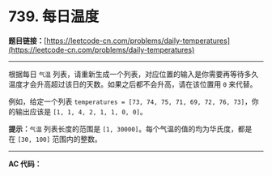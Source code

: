 # 739. 每日温度

**题目链接：**[https://leetcode-cn.com/problems/daily-temperatures](https://leetcode-cn.com/problems/daily-temperatures)

---

<div class="content__1Y2H">
 <div class="notranslate">
  <p>根据每日 <code>气温</code> 列表，请重新生成一个列表，对应位置的输入是你需要再等待多久温度才会升高超过该日的天数。如果之后都不会升高，请在该位置用&nbsp;<code>0</code> 来代替。</p> 
  <p>例如，给定一个列表&nbsp;<code>temperatures = [73, 74, 75, 71, 69, 72, 76, 73]</code>，你的输出应该是&nbsp;<code>[1, 1, 4, 2, 1, 1, 0, 0]</code>。</p> 
  <p><strong>提示：</strong><code>气温</code> 列表长度的范围是&nbsp;<code>[1, 30000]</code>。每个气温的值的均为华氏度，都是在&nbsp;<code>[30, 100]</code>&nbsp;范围内的整数。</p> 
 </div>
</div>

---

**AC 代码：**

```java

```